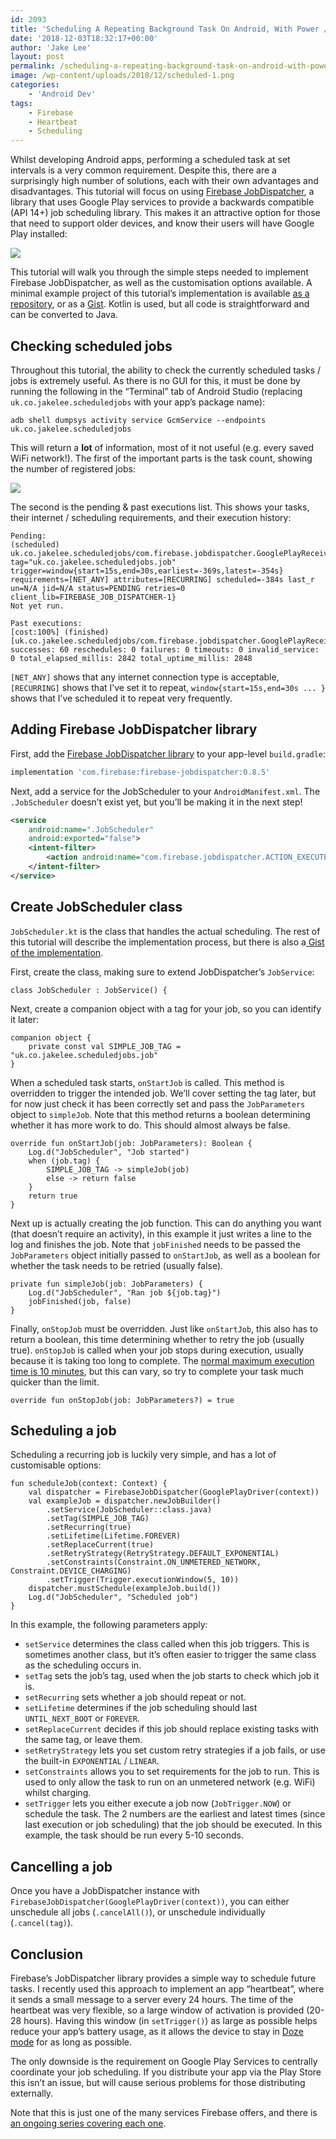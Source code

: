 ```yaml
---
id: 2093
title: 'Scheduling A Repeating Background Task On Android, With Power / Internet Requirements'
date: '2018-12-03T18:32:17+00:00'
author: 'Jake Lee'
layout: post
permalink: /scheduling-a-repeating-background-task-on-android-with-power-internet-requirements/
image: /wp-content/uploads/2018/12/scheduled-1.png
categories:
    - 'Android Dev'
tags:
    - Firebase
    - Heartbeat
    - Scheduling
---
```


Whilst developing Android apps, performing a scheduled task at set intervals is a very common requirement. Despite this, there are a surprisingly high number of solutions, each with their own advantages and disadvantages. This tutorial will focus on using [Firebase JobDispatcher](https://github.com/firebase/firebase-jobdispatcher-android), a library that uses Google Play services to provide a backwards compatible (API 14+) job scheduling library. This makes it an attractive option for those that need to support older devices, and know their users will have Google Play installed:

[![](/wp-content/uploads/2018/12/comparison.png)](/wp-content/uploads/2018/12/comparison.png)

This tutorial will walk you through the simple steps needed to implement Firebase JobDispatcher, as well as the customisation options available. A minimal example project of this tutorial’s implementation is available [as a repository](https://github.com/JakeSteam/ScheduledJobs), or as a [Gist](https://gist.github.com/JakeSteam/4d87c6472914c714214d9511db340b09). Kotlin is used, but all code is straightforward and can be converted to Java.

## Checking scheduled jobs

Throughout this tutorial, the ability to check the currently scheduled tasks / jobs is extremely useful. As there is no GUI for this, it must be done by running the following in the “Terminal” tab of Android Studio (replacing `uk.co.jakelee.scheduledjobs` with your app’s package name):

```
adb shell dumpsys activity service GcmService --endpoints uk.co.jakelee.scheduledjobs
```

This will return a **lot** of information, most of it not useful (e.g. every saved WiFi network!). The first of the important parts is the task count, showing the number of registered jobs:

[![](/wp-content/uploads/2018/12/scheduledtasks.png)](/wp-content/uploads/2018/12/scheduledtasks.png)

The second is the pending &amp; past executions list. This shows your tasks, their internet / scheduling requirements, and their execution history:

```
Pending:
(scheduled) uk.co.jakelee.scheduledjobs/com.firebase.jobdispatcher.GooglePlayReceiver{u=0 tag="uk.co.jakelee.scheduledjobs.job" trigger=window{start=15s,end=30s,earliest=-369s,latest=-354s} requirements=[NET_ANY] attributes=[RECURRING] scheduled=-384s last_r
un=N/A jid=N/A status=PENDING retries=0 client_lib=FIREBASE_JOB_DISPATCHER-1}
Not yet run.

Past executions:
[cost:100%] (finished) [uk.co.jakelee.scheduledjobs/com.firebase.jobdispatcher.GooglePlayReceiver:uk.co.jakelee.scheduledjobs.job,u0]
successes: 60 reschedules: 0 failures: 0 timeouts: 0 invalid_service: 0 total_elapsed_millis: 2842 total_uptime_millis: 2848
```

`[NET_ANY]` shows that any internet connection type is acceptable, `[RECURRING]` shows that I’ve set it to repeat, `window{start=15s,end=30s ... }` shows that I’ve scheduled it to repeat very frequently.

## Adding Firebase JobDispatcher library

First, add the [Firebase JobDispatcher library](https://github.com/firebase/firebase-jobdispatcher-android) to your app-level `build.gradle`:

```groovy
implementation 'com.firebase:firebase-jobdispatcher:0.8.5'
```

Next, add a service for the JobScheduler to your `AndroidManifest.xml`. The `.JobScheduler` doesn’t exist yet, but you’ll be making it in the next step!

```xml
<service
    android:name=".JobScheduler"
    android:exported="false">
    <intent-filter>
        <action android:name="com.firebase.jobdispatcher.ACTION_EXECUTE" />
    </intent-filter>
</service>
```

## Create JobScheduler class

`JobScheduler.kt` is the class that handles the actual scheduling. The rest of this tutorial will describe the implementation process, but there is also a[ Gist of the implementation](https://gist.github.com/JakeSteam/4d87c6472914c714214d9511db340b09#file-jobscheduler-kt).

First, create the class, making sure to extend JobDispatcher’s `JobService`:

```
class JobScheduler : JobService() {
```

Next, create a companion object with a tag for your job, so you can identify it later:

```
companion object {
    private const val SIMPLE_JOB_TAG = "uk.co.jakelee.scheduledjobs.job"
}
```

When a scheduled task starts, `onStartJob` is called. This method is overridden to trigger the intended job. We’ll cover setting the tag later, but for now just check it has been correctly set and pass the `JobParameters` object to `simpleJob`. Note that this method returns a boolean determining whether it has more work to do. This should almost always be false.

```
override fun onStartJob(job: JobParameters): Boolean {
    Log.d("JobScheduler", "Job started")
    when (job.tag) {
        SIMPLE_JOB_TAG -> simpleJob(job)
        else -> return false
    }
    return true
}
```

Next up is actually creating the job function. This can do anything you want (that doesn’t require an activity), in this example it just writes a line to the log and finishes the job. Note that `jobFinished` needs to be passed the `JobParameters` object initially passed to `onStartJob`, as well as a boolean for whether the task needs to be retried (usually false).

```
private fun simpleJob(job: JobParameters) {
    Log.d("JobScheduler", "Ran job ${job.tag}")
    jobFinished(job, false)
}
```

Finally, `onStopJob` must be overridden. Just like `onStartJob`, this also has to return a boolean, this time determining whether to retry the job (usually true). `onStopJob` is called when your job stops during execution, usually because it is taking too long to complete. The [normal maximum execution time is 10 minutes](https://stackoverflow.com/a/48630779/608312), but this can vary, so try to complete your task much quicker than the limit.

```
override fun onStopJob(job: JobParameters?) = true
```

## Scheduling a job

Scheduling a recurring job is luckily very simple, and has a lot of customisable options:

```
fun scheduleJob(context: Context) {
    val dispatcher = FirebaseJobDispatcher(GooglePlayDriver(context))
    val exampleJob = dispatcher.newJobBuilder()
        .setService(JobScheduler::class.java)
        .setTag(SIMPLE_JOB_TAG)
        .setRecurring(true)
        .setLifetime(Lifetime.FOREVER)
        .setReplaceCurrent(true)
        .setRetryStrategy(RetryStrategy.DEFAULT_EXPONENTIAL)
        .setConstraints(Constraint.ON_UNMETERED_NETWORK, Constraint.DEVICE_CHARGING)
        .setTrigger(Trigger.executionWindow(5, 10))
    dispatcher.mustSchedule(exampleJob.build())
    Log.d("JobScheduler", "Scheduled job")
}
```

In this example, the following parameters apply:

- `setService` determines the class called when this job triggers. This is sometimes another class, but it’s often easier to trigger the same class as the scheduling occurs in.
- `setTag` sets the job’s tag, used when the job starts to check which job it is.
- `setRecurring` sets whether a job should repeat or not.
- `setLifetime` determines if the job scheduling should last `UNTIL_NEXT_BOOT` or `FOREVER`.
- `setReplaceCurrent` decides if this job should replace existing tasks with the same tag, or leave them.
- `setRetryStrategy` lets you set custom retry strategies if a job fails, or use the built-in `EXPONENTIAL` / `LINEAR`.
- `setConstraints` allows you to set requirements for the job to run. This is used to only allow the task to run on an unmetered network (e.g. WiFi) whilst charging.
- `setTrigger` lets you either execute a job now (`JobTrigger.NOW`) or schedule the task. The 2 numbers are the earliest and latest times (since last execution or job scheduling) that the job should be executed. In this example, the task should be run every 5-10 seconds.

## Cancelling a job

Once you have a JobDispatcher instance with `FirebaseJobDispatcher(GooglePlayDriver(context))`, you can either unschedule all jobs (`.cancelAll()`), or unschedule individually (`.cancel(tag)`).

## Conclusion

Firebase’s JobDispatcher library provides a simple way to schedule future tasks. I recently used this approach to implement an app “heartbeat”, where it sends a small message to a server every 24 hours. The time of the heartbeat was very flexible, so a large window of activation is provided (20-28 hours). Having this window (in `setTrigger()`) as large as possible helps reduce your app’s battery usage, as it allows the device to stay in [Doze mode](https://developer.android.com/training/monitoring-device-state/doze-standby) for as long as possible.

The only downside is the requirement on Google Play Services to centrally coordinate your job scheduling. If you distribute your app via the Play Store this isn’t an issue, but will cause serious problems for those distributing externally.

Note that this is just one of the many services Firebase offers, and there is [an ongoing series covering each one](/search/?q=firebase/).